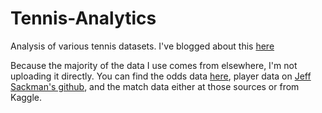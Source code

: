 # Tennis-Analytics

Analysis of various tennis datasets. I've blogged about this [here](http://bmill42.github.io/blog/2021/01/30/tennis-predictions)

Because the majority of the data I use comes from elsewhere, I'm not uploading it directly. You can find the odds data [here](http://www.tennis-data.co.uk/alldata.php), player data on [Jeff Sackman's github](https://github.com/JeffSackmann), and the match data either at those sources or from Kaggle.

